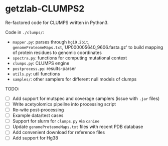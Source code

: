 # getzlab-CLUMPS2

Re-factored code for CLUMPS written in Python3.

Code in `./clumps/`:
  * `mapper.py`: parses through `hg19.2bit`, `genomeProteomeMaps.txt`,`UP000005640_9606.fasta.gz' to build mapping of protein residues to genomic coordinates
  * `spectra.py`: functions for computing mutational context
  * `clumps.py`: CLUMPS engine
  * `postprocess.py`: results-parser
  * `utils.py`: util functions
  * `samples/`: other samplers for different null models of clumps


TODO:

- [ ] Add support for mutspec and coverage samplers (issue with `.jar` files)
- [ ] Write acetyolomics pipeilne into processing script
- [ ] Re-wite post-processing
- [ ] Example data/test cases
- [ ] Support for slurm for `clumps.py` via `canine`
- [ ] Update `genomeProteomeMaps.txt` files with recent PDB database
- [ ] Add convenient download for reference files
- [ ] Add support for Hg38
